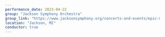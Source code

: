 ```yaml
---
performance_date: 2023-04-22
group: "Jackson Symphony Orchestra"
group_link: "https://www.jacksonsymphony.org/concerts-and-events/epic-mahler/"
location: "Jackson, MI"
conductor: true
---
```

